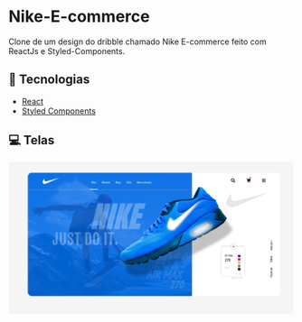 # Nike-E-commerce
Clone de um design do dribble chamado Nike E-commerce feito com ReactJs e Styled-Components.

## 🚀 Tecnologias

- [React](https://reactjs.org)
- [Styled Components](https://styled-components.com/)


## 💻 Telas

<img src="./design.png"></img>

